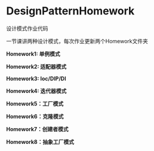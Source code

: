 # DesignPatternHomework
设计模式作业代码

一节课讲两种设计模式，每次作业更新两个Homework文件夹

**Homework1: 单例模式**

**Homework2: 适配器模式**

**Homework3: Ioc/DIP/DI**

**Homework4: 迭代器模式**

**Homework5：工厂模式**

**Homework6：克隆模式**

**Homework7：创建者模式**

**Homework8：抽象工厂模式**
